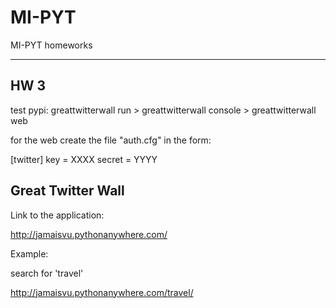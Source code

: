 # MI-PYT
MI-PYT homeworks

----------------
## HW 3

test pypi:  greattwitterwall
run > greattwitterwall console
    > greattwitterwall web

for the web create the file "auth.cfg" in the form:

[twitter]
key = XXXX
secret = YYYY

## Great Twitter Wall

Link to the application:

http://jamaisvu.pythonanywhere.com/

Example:

search for 'travel'

http://jamaisvu.pythonanywhere.com/travel/
